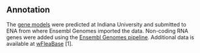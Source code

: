 Annotation
----------

The [gene
models](http://arthropods.eugenes.org/EvidentialGene/daphnia/daphnia_magna/Docs/Dmagna7f_evigene_about201410.txt)
were predicted at Indiana University and submitted to ENA from where
Ensembl Genomes imported the data. Non-coding RNA genes were added using
the [Ensembl Genomes
pipeline](https://metazoa.ensembl.org/info/genome/annotation/ncrna.html). Additional data is
available at [wFleaBase](http://wfleabase.org/) \[1\].
